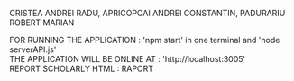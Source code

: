 CRISTEA ANDREI RADU, APRICOPOAI ANDREI CONSTANTIN, PADURARIU ROBERT MARIAN  

FOR RUNNING THE APPLICATION : 'npm start' in one terminal and 'node serverAPI.js'  
THE APPLICATION WILL BE ONLINE AT : 'http://localhost:3005'  
REPORT SCHOLARLY HTML : RAPORT
